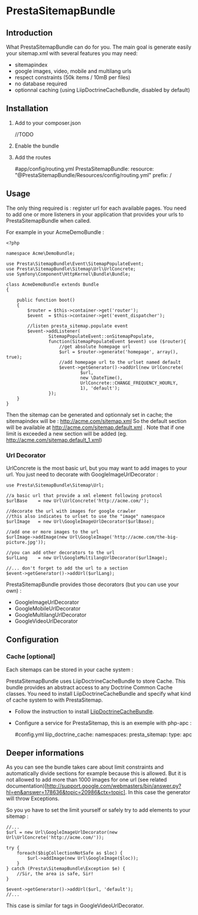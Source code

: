 # PrestaSitemapBundle

## Introduction

What PrestaSitemapBundle can do for you. 
The main goal is generate easily your sitemap.xml with several features you may need:

 * sitemapindex
 * google images, video, mobile and multilang urls
 * respect constraints (50k items / 10mB per files)
 * no database required 
 * optionnal caching (using LiipDoctrineCacheBundle, disabled by default) 

## Installation

1. Add to your composer.json

    //TODO

2. Enable the bundle

    <?php
    // app/AppKernel.php

    public function registerBundles()
    {
        $bundles = array(
            //...
            new Presta\SitemapBundle\PrestaSitemapBundle(),
        );
    }

3. Add the routes

    #app/config/routing.yml
    PrestaSitemapBundle:
        resource: "@PrestaSitemapBundle/Resources/config/routing.yml"
        prefix:   /

## Usage

The only thing required is : register url for each available pages.
You need to add one or more listeners in your application that provides your urls to 
PrestaSitemapBundle when called. 

For example in your AcmeDemoBundle :

    <?php

    namespace Acme\DemoBundle;

    use Presta\SitemapBundle\Event\SitemapPopulateEvent;
    use Presta\SitemapBundle\Sitemap\Url\UrlConcrete;
    use Symfony\Component\HttpKernel\Bundle\Bundle;

    class AcmeDemoBundle extends Bundle
    {

        public function boot()
        {
            $router = $this->container->get('router');
            $event  = $this->container->get('event_dispatcher');

            //listen presta_sitemap.populate event
            $event->addListener(
                    SitemapPopulateEvent::onSitemapPopulate, 
                    function(SitemapPopulateEvent $event) use ($router){
                        //get absolute homepage url
                        $url = $router->generate('homepage', array(), true);
                        //add homepage url to the urlset named default
                        $event->getGenerator()->addUrl(new UrlConcrete(
                                $url, 
                                new \DateTime(), 
                                UrlConcrete::CHANGE_FREQUENCY_HOURLY, 
                                1), 'default');
                    });
        }
    }

Then the sitemap can be generated and optionnaly set in cache; 
the sitemapindex will be : http://acme.com/sitemap.xml
So the default section will be available at http://acme.com/sitemap.default.xml . 
Note that if one limit is exceeded a new section will be added (eg. http://acme.com/sitemap.default_1.xml)

### Url Decorator

UrlConcrete is the most basic url, but you may want to add images to your url. 
You just need to decorate with GoogleImageUrlDecorator :

    use Presta\SitemapBundle\Sitemap\Url;
    
    //a basic url that provide a xml element following protocol
    $urlBase    = new Url\UrlConcrete('http://acme.com/');
    
    //decorate the url with images for google crawler
    //this also indicates to urlset to use the "image" namespace
    $urlImage   = new Url\GoogleImageUrlDecorator($urlBase);
    
    //add one or more images to the url
    $urlImage->addImage(new Url\GoogleImage('http://acme.com/the-big-picture.jpg'));
    
    //you can add other decorators to the url
    $urlLang    = new Url\GoogleMultilangUrlDecorator($urlImage);

    //... don't forget to add the url to a section
    $event->getGenerator()->addUrl($urlLang);

PrestaSitemapBundle provides those decorators (but you can use your own) : 

 * GoogleImageUrlDecorator
 * GoogleMobileUrlDecorator
 * GoogleMultilangUrlDecorator
 * GoogleVideoUrlDecorator

## Configuration

### Cache [optional] 

Each sitemaps can be stored in your cache system :

PrestaSitemapBundle uses LiipDoctrineCacheBundle to store Cache. 
This bundle provides an abstract access to any Doctrine Common Cache classes.
You need to install LiipDoctrineCacheBundle and specify what kind of cache system to with PrestaSitemap.

 * Follow the instruction to install [LiipDoctrineCacheBundle](http://packagist.org/packages/liip/doctrine-cache-bundle).
 * Configure a service for PrestaSitemap, this is an exemple with php-apc :

    #config.yml
    liip_doctrine_cache:
        namespaces:
            presta_sitemap:
                type: apc


## Deeper informations

As you can see the bundle takes care about limit constraints and automatically 
divide sections for example because this is allowed.
But it is not allowed to add more than 1000 images for one url (see related documentation)[http://support.google.com/webmasters/bin/answer.py?hl=en&answer=178636&topic=20986&ctx=topic]. 
In this case the generator will throw Exceptions.

So you yo have to set the limit yourself or safely try to add elements to your sitemap :

    //...
    $url = new Url\GoogleImageUrlDecorator(new Url\UrlConcrete('http://acme.com/'));
    
    try {
        foreach($bigCollectionNotSafe as $loc) {
            $url->addImage(new Url\GoogleImage($loc));
        }
    } catch (Presta\SitemapBundle\Exception $e) {
        //Sir, the area is safe, Sir!
    }
    
    $event->getGenerator()->addUrl($url, 'default');
    //...

This case is similar for tags in GoogleVideoUrlDecorator.

